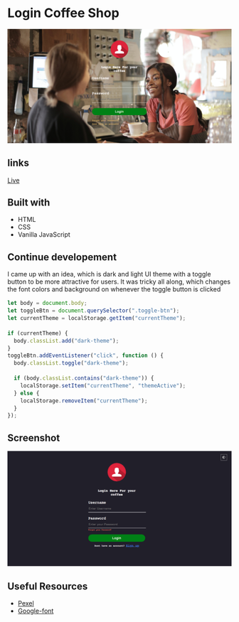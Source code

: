 # Login Coffee Shop

![Project Img](img/CoffeeShop_SS.png)

## links

[Live](https://brymmobaggins.github.io/LoginCoffeeShop/)

## Built with

- HTML
- CSS
- Vanilla JavaScript

## Continue developement

I came up with an idea, which is dark and light UI theme with a toggle button to be more attractive for users. It was tricky all along, which changes the font colors and background on whenever the toggle button is clicked 

```JavaScript
let body = document.body;
let toggleBtn = document.querySelector(".toggle-btn");
let currentTheme = localStorage.getItem("currentTheme");

if (currentTheme) {
  body.classList.add("dark-theme");
}
toggleBtn.addEventListener("click", function () {
  body.classList.toggle("dark-theme");

  if (body.classList.contains("dark-theme")) {
    localStorage.setItem("currentTheme", "themeActive");
  } else {
    localStorage.removeItem("currentTheme");
  }
});
```

## Screenshot

![Project img!](img/loginCoffeeLightDarkmode_ss.png)

## Useful Resources

- [Pexel](Pexels.com)
- [Google-font](GoogleFonts.com)
